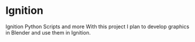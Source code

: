 # Ignition
Ignition Python Scripts and more
With this project I plan to develop graphics in Blender and use them in Ignition.
